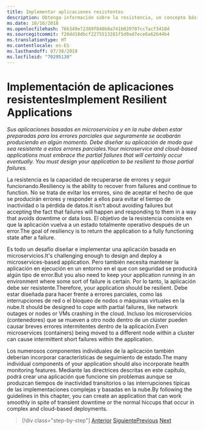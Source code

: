 ```yaml
---
title: Implementar aplicaciones resistentes
description: Obtenga información sobre la resistencia, un concepto básico en una arquitectura de microservicios. Debe saber cómo controlar errores transitorios correctamente porque se producirán.
ms.date: 10/16/2018
ms.openlocfilehash: 766349e72389f848b0a741b020707cc7acf3410d
ms.sourcegitcommit: f20dd18dbcf2275513281f5d9ad7ece6a62644b4
ms.translationtype: HT
ms.contentlocale: es-ES
ms.lasthandoff: 07/30/2019
ms.locfileid: "70295130"
---
```

# <a name="implement-resilient-applications"></a><span data-ttu-id="39b51-104">Implementación de aplicaciones resistentes</span><span class="sxs-lookup"><span data-stu-id="39b51-104">Implement Resilient Applications</span></span>

<span data-ttu-id="39b51-105">*Sus aplicaciones basadas en microservicios y en la nube deben estar preparadas para los errores parciales que seguramente se acabarán produciendo en algún momento. Debe diseñar su aplicación de modo que sea resistente a estos errores parciales.*</span><span class="sxs-lookup"><span data-stu-id="39b51-105">*Your microservice and cloud-based applications must embrace the partial failures that will certainly occur eventually. You must design your application to be resilient to those partial failures.*</span></span>

<span data-ttu-id="39b51-106">La resistencia es la capacidad de recuperarse de errores y seguir funcionando.</span><span class="sxs-lookup"><span data-stu-id="39b51-106">Resiliency is the ability to recover from failures and continue to function.</span></span> <span data-ttu-id="39b51-107">No se trata de evitar los errores, sino de aceptar el hecho de que se producirán errores y responder a ellos para evitar el tiempo de inactividad o la pérdida de datos.</span><span class="sxs-lookup"><span data-stu-id="39b51-107">It isn't about avoiding failures but accepting the fact that failures will happen and responding to them in a way that avoids downtime or data loss.</span></span> <span data-ttu-id="39b51-108">El objetivo de la resistencia consiste en que la aplicación vuelva a un estado totalmente operativo después de un error.</span><span class="sxs-lookup"><span data-stu-id="39b51-108">The goal of resiliency is to return the application to a fully functioning state after a failure.</span></span>

<span data-ttu-id="39b51-109">Es todo un desafío diseñar e implementar una aplicación basada en microservicios.</span><span class="sxs-lookup"><span data-stu-id="39b51-109">It's challenging enough to design and deploy a microservices-based application.</span></span> <span data-ttu-id="39b51-110">Pero también necesita mantener la aplicación en ejecución en un entorno en el que con seguridad se producirá algún tipo de error.</span><span class="sxs-lookup"><span data-stu-id="39b51-110">But you also need to keep your application running in an environment where some sort of failure is certain.</span></span> <span data-ttu-id="39b51-111">Por lo tanto, la aplicación debe ser resistente.</span><span class="sxs-lookup"><span data-stu-id="39b51-111">Therefore, your application should be resilient.</span></span> <span data-ttu-id="39b51-112">Debe estar diseñada para hacer frente a errores parciales, como las interrupciones de red o el bloqueo de nodos o máquinas virtuales en la nube.</span><span class="sxs-lookup"><span data-stu-id="39b51-112">It should be designed to cope with partial failures, like network outages or nodes or VMs crashing in the cloud.</span></span> <span data-ttu-id="39b51-113">Incluso los microservicios (contenedores) que se mueven a otro nodo dentro de un clúster pueden causar breves errores intermitentes dentro de la aplicación.</span><span class="sxs-lookup"><span data-stu-id="39b51-113">Even microservices (containers) being moved to a different node within a cluster can cause intermittent short failures within the application.</span></span>

<span data-ttu-id="39b51-114">Los numerosos componentes individuales de la aplicación también deberían incorporar características de seguimiento de estado.</span><span class="sxs-lookup"><span data-stu-id="39b51-114">The many individual components of your application should also incorporate health monitoring features.</span></span> <span data-ttu-id="39b51-115">Mediante las directrices descritas en este capítulo, podrá crear una aplicación que funcione sin problemas aunque se produzcan tiempos de inactividad transitorios o las interrupciones típicas de las implementaciones complejas y basadas en la nube.</span><span class="sxs-lookup"><span data-stu-id="39b51-115">By following the guidelines in this chapter, you can create an application that can work smoothly in spite of transient downtime or the normal hiccups that occur in complex and cloud-based deployments.</span></span>

>[!div class="step-by-step"]
><span data-ttu-id="39b51-116">[Anterior](../microservice-ddd-cqrs-patterns/microservice-application-layer-implementation-web-api.md)
>[Siguiente](handle-partial-failure.md)</span><span class="sxs-lookup"><span data-stu-id="39b51-116">[Previous](../microservice-ddd-cqrs-patterns/microservice-application-layer-implementation-web-api.md)
[Next](handle-partial-failure.md)</span></span>
